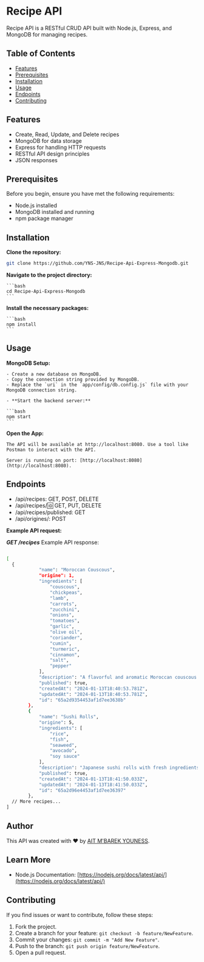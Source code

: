 # Recipe API

Recipe API is a RESTful CRUD API built with Node.js, Express, and MongoDB for managing recipes.

## Table of Contents

- [Features](#features)
- [Prerequisites](#prerequisites)
- [Installation](#installation)
- [Usage](#usage)
- [Endpoints](#endpoints)
- [Contributing](#contributing)

## Features

- Create, Read, Update, and Delete recipes
- MongoDB for data storage
- Express for handling HTTP requests
- RESTful API design principles
- JSON responses

## Prerequisites

Before you begin, ensure you have met the following requirements:

- Node.js installed
- MongoDB installed and running
- npm package manager

## Installation

**Clone the repository:**

   ```bash
   git clone https://github.com/YNS-JNS/Recipe-Api-Express-Mongodb.git
   ```

 **Navigate to the project directory:**

    ```bash
    cd Recipe-Api-Express-Mongodb
    ```

**Install the necessary packages:**

    ```bash
    npm install
    ```
## Usage

 **MongoDB Setup:**

    - Create a new database on MongoDB.
    - Copy the connection string provided by MongoDB.
    - Replace the `uri` in the `app/config/db.config.js` file with your MongoDB connection string.

    - **Start the backend server:**

    ```bash
    npm start
    ```
    
**Open the App:**

    The API will be available at http://localhost:8080. Use a tool like Postman to interact with the API.

    Server is running on port: [http://localhost:8080](http://localhost:8080).
   
## Endpoints

- /api/recipes: GET, POST, DELETE
- /api/recipes/:id: GET, PUT, DELETE
- /api/recipes/published: GET
- /api/origines/: POST

**Example API request:**

***GET /recipes***
Example API response:
```bash

[
  {
            "name": "Moroccan Couscous",
            "origine": 1,
            "ingredients": [
                "couscous",
                "chickpeas",
                "lamb",
                "carrots",
                "zucchini",
                "onions",
                "tomatoes",
                "garlic",
                "olive oil",
                "coriander",
                "cumin",
                "turmeric",
                "cinnamon",
                "salt",
                "pepper"
            ],
            "description": "A flavorful and aromatic Moroccan couscous dish with a mix of vegetables and tender lamb.",
            "published": true,
            "createdAt": "2024-01-13T18:40:53.781Z",
            "updatedAt": "2024-01-13T18:40:53.781Z",
            "id": "65a2d9354453af1d7ee3638b"
        },
        {
            "name": "Sushi Rolls",
            "origine": 5,
            "ingredients": [
                "rice",
                "fish",
                "seaweed",
                "avocado",
                "soy sauce"
            ],
            "description": "Japanese sushi rolls with fresh ingredients",
            "published": true,
            "createdAt": "2024-01-13T18:41:50.033Z",
            "updatedAt": "2024-01-13T18:41:50.033Z",
            "id": "65a2d96e4453af1d7ee36397"
        },
  // More recipes...
]
```

## Author

This API was created with ❤️ by [AIT M'BAREK YOUNESS](https://github.com/YNS-JNS).

## Learn More

- Node.js Documentation: [https://nodejs.org/docs/latest/api/](https://nodejs.org/docs/latest/api/)

## Contributing

If you find issues or want to contribute, follow these steps:

1. Fork the project.
2. Create a branch for your feature: `git checkout -b feature/NewFeature`.
3. Commit your changes: `git commit -m "Add New Feature"`.
4. Push to the branch: `git push origin feature/NewFeature`.
5. Open a pull request.

